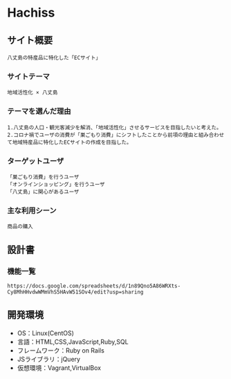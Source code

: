 # Hachiss

## サイト概要
    八丈島の特産品に特化した「ECサイト」

### サイトテーマ
    地域活性化 × 八丈島

### テーマを選んだ理由
    1.八丈島の人口・観光客減少を解消、「地域活性化」させるサービスを目指したいと考えた。
    2.コロナ禍でユーザの消費が「巣ごもり消費」にシフトしたことから前項の理由と組み合わせて地域特産品に特化したECサイトの作成を目指した。


### ターゲットユーザ
    「巣ごもり消費」を行うユーザ
    「オンラインショッピング」を行うユーザ
    「八丈島」に関心があるユーザ

### 主な利用シーン
    商品の購入

## 設計書
    

### 機能一覧
    https://docs.google.com/spreadsheets/d/1n89Qno5A86WRXts-Cy8MhHHvdwWMmVhS5HAvW51SOv4/edit?usp=sharing

## 開発環境
- OS：Linux(CentOS)
- 言語：HTML,CSS,JavaScript,Ruby,SQL
- フレームワーク：Ruby on Rails
- JSライブラリ：jQuery
- 仮想環境：Vagrant,VirtualBox
